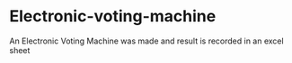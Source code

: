# Electronic-voting-machine
An Electronic Voting Machine was made and result is recorded in an excel sheet
